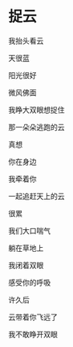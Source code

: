 # 捉云
我抬头看云

天很蓝

阳光很好

微风佛面

我睁大双眼想捉住

那一朵朵逃跑的云

真想

你在身边

我牵着你

一起追赶天上的云

很累

我们大口喘气

躺在草地上

我闭着双眼

感受你的呼吸

许久后

云带着你飞远了

我不敢睁开双眼


